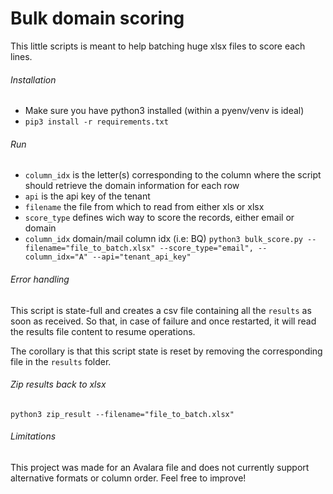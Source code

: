 # Bulk domain scoring

This little scripts is meant to help batching huge xlsx files to score each
lines.

###### Installation

- Make sure you have python3 installed (within a pyenv/venv is ideal)
- `pip3 install -r requirements.txt`

###### Run
- `column_idx` is the letter(s) corresponding to the column where the script should retrieve the domain information for each row
- `api` is the api key of the tenant
- `filename` the file from which to read from either xls or xlsx
- `score_type` defines wich way to score the records, either email or domain
- `column_idx` domain/mail column idx (i.e: BQ)
`python3 bulk_score.py --filename="file_to_batch.xlsx" --score_type="email", --column_idx="A" --api="tenant_api_key"`

###### Error handling

This script is state-full and creates a csv file containing all the `results`
as soon as received. So that, in case of failure and once restarted, it will
read the results file content to resume operations.

The corollary is that this script state is reset by removing the
corresponding file in the `results` folder.

###### Zip results back to xlsx
`python3 zip_result --filename="file_to_batch.xlsx"`


###### Limitations
This project was made for an Avalara file and does not currently support
alternative formats or column order. Feel free to improve! 

